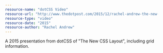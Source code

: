 ```yaml
---
resource-name: "dotCSS Video"
resource-url: "http://www.thedotpost.com/2015/12/rachel-andrew-the-new-css-layout"
resource-type: "video"
resource-date: "2015"
resource-author: "Rachel Andrew"
---
```


A 2015 presentation from dotCSS of "The New CSS Layout", including grid information.
